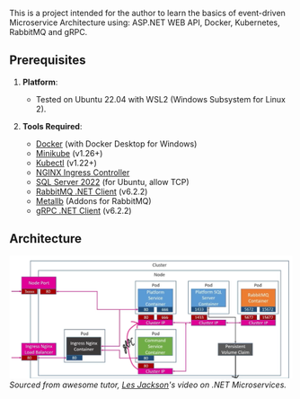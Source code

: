 This is a project intended for the author to learn the basics of event-driven Microservice Architecture using:
ASP.NET WEB API, Docker, Kubernetes, RabbitMQ and gRPC.

## Prerequisites

1. **Platform**: 
   - Tested on Ubuntu 22.04 with WSL2 (Windows Subsystem for Linux 2).
   
2. **Tools Required**:
   - [Docker](https://docs.docker.com/get-docker/) (with Docker Desktop for Windows)
   - [Minikube](https://minikube.sigs.k8s.io/docs/start/) (v1.26+)
   - [Kubectl](https://kubernetes.io/docs/tasks/tools/install-kubectl/) (v1.22+)
   - [NGINX Ingress Controller](https://kubernetes.github.io/ingress-nginx/)
   - [SQL Server 2022](https://www.microsoft.com/en-us/sql-server/sql-server-downloads) (for Ubuntu, allow TCP)
   - [RabbitMQ .NET Client](https://www.rabbitmq.com/client-libraries/dotnet-api-guide) (v6.2.2)
   - [Metallb](https://metallb.universe.tf/installation/) (Addons for RabbitMQ)
   - [gRPC .NET Client](https://learn.microsoft.com/en-us/aspnet/core/grpc/?view=aspnetcore-8.0) (v6.2.2)

## Architecture

![alt text](<kubernetes microservice1.png>)
*Sourced from awesome tutor, [Les Jackson](https://www.youtube.com/@binarythistle)'s video on .NET Microservices.*